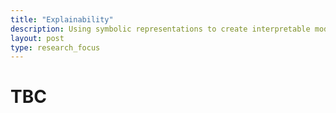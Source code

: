 ```yaml
---
title: "Explainability"
description: Using symbolic representations to create interpretable models and generate explanations post-hoc.
layout: post
type: research_focus
---
```

# TBC
